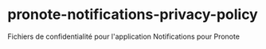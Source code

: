 # pronote-notifications-privacy-policy
Fichiers de confidentialité pour l'application Notifications pour Pronote
